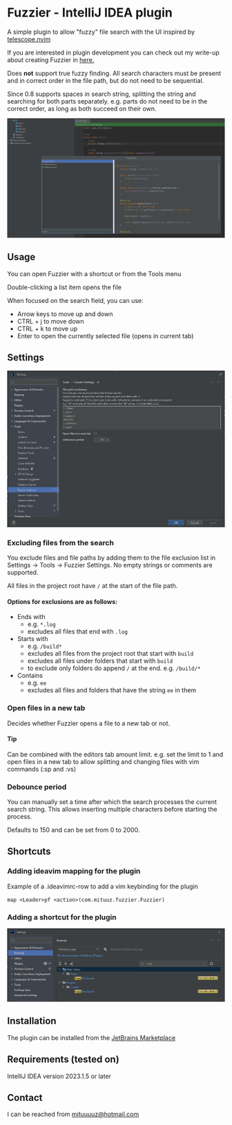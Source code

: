 # Fuzzier - IntelliJ IDEA plugin
A simple plugin to allow "fuzzy" file search with the UI inspired by [telescope.nvim](https://github.com/nvim-telescope/telescope.nvim)

If you are interested in plugin development you can check out my write-up about creating Fuzzier in [here.](https://mituuz.com/content/fuzzier_development.html)

Does **not** support true fuzzy finding. All search characters must be present and in correct order in the file path, but do not need to be sequential.

Since 0.8 supports spaces in search string, splitting the string and searching for both parts separately. e.g. parts do not need to be in the correct order, as long as both succeed on their own.

![The UI consist of three parts. A file list on the top left, search field on the bottom left and the preview pane on the right](assets/FuzzierUI.png "An image of the plugin UI")

## Usage
You can open Fuzzier with a shortcut or from the Tools menu

Double-clicking a list item opens the file

When focused on the search field, you can use:
- Arrow keys to move up and down
- CTRL + j to move down
- CTRL + k to move up
- Enter to open the currently selected file (opens in current tab)

## Settings
![A picture of the IntelliJ IDEA settings, showing Fuzzier settings](assets/FuzzierSettings.png "An image of the IntelliJ IDEA settings")

### Excluding files from the search
You exclude files and file paths by adding them to the file exclusion list in Settings → Tools → Fuzzier Settings.
No empty strings or comments are supported.

All files in the project root have `/` at the start of the file path.

#### Options for exclusions are as follows:
- Ends with
  - e.g. `*.log`
  - excludes all files that end with `.log`
- Starts with
  - e.g. `/build*`
  - excludes all files from the project root that start with `build`
  - excludes all files under folders that start with `build`
  - to exclude only folders do append `/` at the end. e.g. `/build/*`
- Contains
  - e.g. `ee`
  - excludes all files and folders that have the string `ee` in them

### Open files in a new tab
Decides whether Fuzzier opens a file to a new tab or not.

#### Tip
Can be combined with the editors tab amount limit. e.g. set the limit to 1 and open files in a new tab to allow splitting and changing files with vim commands (:sp and :vs)

### Debounce period
You can manually set a time after which the search processes the current search string. 
This allows inserting multiple characters before starting the process.

Defaults to 150 and can be set from 0 to 2000.

## Shortcuts
### Adding ideavim mapping for the plugin
Example of a .ideavimrc-row to add a vim keybinding for the plugin
```
map <Leader>pf <action>(com.mituuz.fuzzier.Fuzzier)
```

### Adding a shortcut for the plugin
![A picture of the IntelliJ IDEA settings, showing where to set the shortcut](assets/Shortcut.png "An image of the IntelliJ IDEA settings")

## Installation
The plugin can be installed from the [JetBrains Marketplace](https://plugins.jetbrains.com/plugin/23451-fuzzier)

## Requirements (tested on)
IntelliJ IDEA version 2023.1.5 or later

## Contact
I can be reached from <mituuuuz@hotmail.com>
